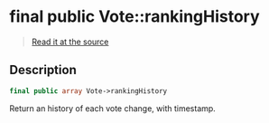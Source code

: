 # final public Vote::rankingHistory

> [Read it at the source](https://github.com/julien-boudry/Condorcet/blob/master/src/Vote.php#L21)

## Description    

```php
final public array Vote->rankingHistory 
```

Return an history of each vote change, with timestamp.
    